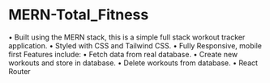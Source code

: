 # MERN-Total_Fitness

•	Built using the MERN stack, this is a simple full stack workout tracker application.
•	Styled with CSS and Tailwind CSS.
•	Fully Responsive, mobile first
Features include:
•	Fetch data from real database. 
•	Create new workouts and store in database.
•	Delete workouts from database. 
•	React Router

